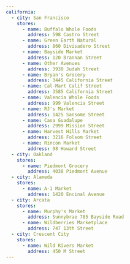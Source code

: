 ```yaml
---
california:
  - city: San Francisco
    stores:
      - name: Buffalo Whole Foods
        address: 598 Castro Street
      - name: Green Earth Natural
        address: 860 Divisadero Street
      - name: Bayside Market
        address: 120 Brannan Street
      - name: Other Avenues
        address: 3930 Judah Street
      - name: Bryan's Grocery
        address: 3445 California Street
      - name: Cal-Mart Calif Street
        address: 3585 California Street
      - name: Valencia Whole Foods
        address: 999 Valencia Street
      - name: RJ's Market
        address: 1425 Sansome Street
      - name: Casa Guadalupe
        address: 2999 Mission Street
      - name: Harvest Hills Market
        address: 3216 Folsom Street
      - name: Rincon Market
        address: 98 Howard Street
  - city: Oakland
    stores:
      - name: Piedmont Grocery
        address: 4038 Piedmont Avenue
  - city: Alameda
    stores:
      - name: A-1 Market
        address: 1420 Encinal Avenue
  - city: Arcata
    stores:
      - name: Murphy's Market
        address: Sunnybrae 785 Bayside Road
      - name: Wildberries Marketplace
        address: 747 13th Street
  - city: Crescent City
    stores:
      - name: Wild Rivers Market
        address: 450 M Street
---
```

